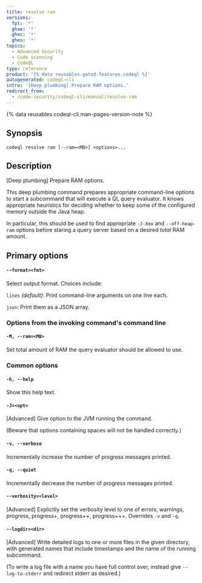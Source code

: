 ```yaml
---
title: resolve ram
versions:
  fpt: '*'
  ghae: '*'
  ghec: '*'
  ghes: '*'
topics:
  - Advanced Security
  - Code scanning
  - CodeQL
type: reference
product: '{% data reusables.gated-features.codeql %}'
autogenerated: codeql-cli
intro: '[Deep plumbing] Prepare RAM options.'
redirect_from:
  - /code-security/codeql-cli/manual/resolve-ram
---
```



<!-- Content after this section is automatically generated -->

{% data reusables.codeql-cli.man-pages-version-note %}

## Synopsis

```shell copy
codeql resolve ram [--ram=<MB>] <options>...
```

## Description

\[Deep plumbing] Prepare RAM options.

This deep plumbing command prepares appropriate command-line options to
start a subcommand that will execute a QL query evaluator. It knows
appropriate heuristics for deciding whether to keep some of the
configured memory outside the Java heap.

In particular, this should be used to find appropriate `-J-Xmx` and
`--off-heap-ram` options before staring a query server based on a
desired _total_ RAM amount.

## Primary options

#### `--format=<fmt>` <!-- markdownlint-disable-line heading-increment -->

Select output format. Choices include:

`lines` _(default)_: Print command-line arguments on one line each.

`json`: Print them as a JSON array.

### Options from the invoking command's command line

#### `-M, --ram=<MB>`

Set total amount of RAM the query evaluator should be allowed to use.

### Common options

#### `-h, --help`

Show this help text.

#### `-J=<opt>`

\[Advanced] Give option to the JVM running the command.

(Beware that options containing spaces will not be handled correctly.)

#### `-v, --verbose`

Incrementally increase the number of progress messages printed.

#### `-q, --quiet`

Incrementally decrease the number of progress messages printed.

#### `--verbosity=<level>`

\[Advanced] Explicitly set the verbosity level to one of errors,
warnings, progress, progress+, progress++, progress+++. Overrides `-v`
and `-q`.

#### `--logdir=<dir>`

\[Advanced] Write detailed logs to one or more files in the given
directory, with generated names that include timestamps and the name of
the running subcommand.

(To write a log file with a name you have full control over, instead
give `--log-to-stderr` and redirect stderr as desired.)

